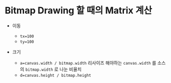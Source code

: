 # Bitmap Drawing 할 때의 Matrix 계산

- 이동
	- `tx=100`
	- `ty=100`
	
- 크기
	- `a=canvas.width / bitmap.width` 리사이즈 해야하는 `canvas.width` 를 소스의 `bitmap.width` 로 나눈 비율치 
	- `d=canvas.height / bitmap.height`